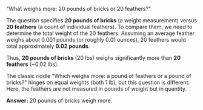 "What weighs more: 20 pounds of bricks or 20 feathers?"

The question specifies **20 pounds of bricks** (a weight measurement) versus **20 feathers** (a count of individual feathers). To compare them, we need to determine the total weight of the 20 feathers. Assuming an average feather weighs about 0.001 pounds (or roughly 0.01 ounces), 20 feathers would total approximately **0.02 pounds**.

Thus, **20 pounds of bricks** (20 lbs) weighs significantly more than **20 feathers** (~0.02 lbs).

The classic riddle "Which weighs more: a pound of feathers or a pound of bricks?" hinges on equal weights (both 1 lb), but this question is different. Here, the feathers are not measured in pounds of weight but in quantity.

**Answer:** 20 pounds of bricks weigh more.